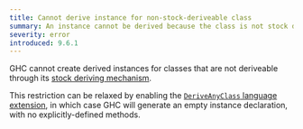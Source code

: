 ```yaml
---
title: Cannot derive instance for non-stock-deriveable class
summary: An instance cannot be derived because the class is not stock deriveable.
severity: error
introduced: 9.6.1
---
```


GHC cannot create derived instances for classes that are not deriveable through its [stock deriving mechanism](https://ghc.gitlab.haskell.org/ghc/doc/users_guide/exts/deriving.html).

This restriction can be relaxed by enabling the [`DeriveAnyClass` language extension](https://ghc.gitlab.haskell.org/ghc/doc/users_guide/exts/derive_any_class.html), in which case GHC will generate an empty instance declaration, with no explicitly-defined methods.
